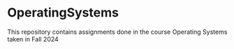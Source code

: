 # OperatingSystems

This repository contains assignments done in the course Operating Systems taken in Fall 2024
